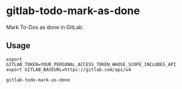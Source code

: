 # gitlab-todo-mark-as-done

Mark To-Dos as done in GitLab.

## Usage

```shell
export GITLAB_TOKEN=YOUR_PERSONAL_ACCESS_TOKEN_WHOSE_SCOPE_INCLUDES_API
export GITLAB_BASEURL=https://gitlab.com/api/v4

gitlab-todo-mark-as-done
```
